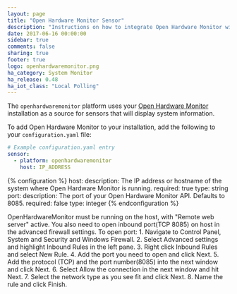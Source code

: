 ```yaml
---
layout: page
title: "Open Hardware Monitor Sensor"
description: "Instructions on how to integrate Open Hardware Monitor within Home Assistant."
date: 2017-06-16 00:00:00
sidebar: true
comments: false
sharing: true
footer: true
logo: openhardwaremonitor.png
ha_category: System Monitor
ha_release: 0.48
ha_iot_class: "Local Polling"
---
```



The `openhardwaremonitor` platform uses your [Open Hardware Monitor](http://openhardwaremonitor.org/) installation as a source for sensors that will display system information.

To add Open Hardware Monitor to your installation, add the following to your `configuration.yaml` file:

```yaml
# Example configuration.yaml entry
sensor:
  - platform: openhardwaremonitor
    host: IP_ADDRESS
```

{% configuration %}
  host:
    description: The IP address or hostname of the system where Open Hardware Monitor is running.
    required: true
    type: string
  port:
    description: The port of your Open Hardware Monitor API. Defaults to 8085.
    required: false
    type: integer
{% endconfiguration %}

<p class='note'>
OpenHardwareMonitor must be running on the host, with "Remote web server" active.
You also need to open inbound port(TCP 8085) on host in the advanced firewall settings.
 To open port:
1. Navigate to Control Panel, System and Security and Windows Firewall.
2. Select Advanced settings and highlight Inbound Rules in the left pane.
3. Right click Inbound Rules and select New Rule.
4. Add the port you need to open and click Next.
5. Add the protocol (TCP) and the port number(8085) into the next window and click Next.
6. Select Allow the connection in the next window and hit Next.
7. Select the network type as you see fit and click Next.
8. Name the rule and click Finish.
</p>
